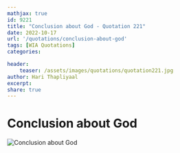 ```yaml
---
mathjax: true
id: 9221
title: "Conclusion about God - Quotation 221"
date: 2022-10-17
url: '/quotations/conclusion-about-god'
tags: [WIA Quotations] 
categories: 

header:
    teaser: /assets/images/quotations/quotation221.jpg
author: Hari Thapliyaal 
excerpt:
share: true 
---
```


# Conclusion about God

![Conclusion about God](/assets/images/quotations/quotation221.jpg)
